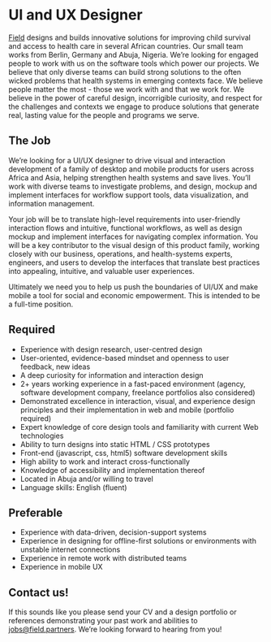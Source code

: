 # UI and UX Designer

[Field](http://www.field.partners) designs and builds innovative solutions for improving child survival and access to health care in several African countries. Our small team works from Berlin, Germany and Abuja, Nigeria. We’re looking for engaged people to work with us on the software tools which power our projects.
We believe that only diverse teams can build strong solutions to the often wicked problems that health systems in emerging contexts face. We believe people matter the most - those we work with and that we work for. We believe in the power of careful design, incorrigible curiosity, and respect for the challenges and contexts we engage to produce solutions that generate real, lasting value for the people and programs we serve. 

## The Job
We’re looking for a UI/UX designer to drive visual and interaction development of a family of desktop and mobile products for users across Africa and Asia, helping strengthen health systems and save lives. You’ll work with diverse teams to investigate problems, and design, mockup and implement interfaces for workflow support tools, data visualization, and information management.

Your job will be to translate high-level requirements into user-friendly interaction flows and intuitive, functional workflows, as well as design mockup and implement interfaces for navigating complex information. You will be a key contributor to the visual design of this product family, working closely with our business, operations, and health-systems experts, engineers, and users to develop the interfaces that translate best practices into appealing, intuitive, and valuable user experiences.

Ultimately we need you to help us push the boundaries of UI/UX and make mobile a tool for social and economic empowerment. This is intended to be a full-time position. 

## Required
* Experience with design research, user-centred design
* User-oriented, evidence-based mindset and openness to user feedback, new ideas
* A deep curiosity for information and interaction design
* 2+ years working experience in a fast-paced environment (agency, software development company, freelance portfolios also considered)
* Demonstrated excellence in interaction, visual, and experience design principles and their implementation in web and mobile (portfolio required)
* Expert knowledge of core design tools and familiarity with current Web technologies
* Ability to turn designs into static HTML / CSS prototypes
* Front-end (javascript, css, html5) software development skills
* High ability to work and interact cross-functionally
* Knowledge of accessibility and implementation thereof
* Located in Abuja and/or willing to travel
* Language skills: English (fluent)

## Preferable
* Experience with data-driven, decision-support systems
* Experience in designing for offline-first solutions or environments with unstable internet connections
* Experience in remote work with distributed teams
* Experience in mobile UX

## Contact us!
If this sounds like you please send your CV and a design portfolio or references demonstrating your past work and abilities to <a href="mailto:jobs@field.partners">jobs@field.partners</a>. We’re looking forward to hearing from you!

